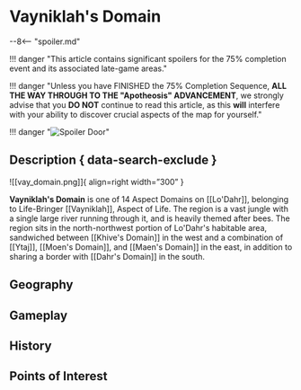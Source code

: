 # Vayniklah's Domain

--8<-- "spoiler.md"

!!! danger "This article contains significant spoilers for the 75% completion event and its associated late-game areas."

!!! danger "Unless you have FINISHED the 75% Completion Sequence, **ALL THE WAY THROUGH TO THE "Apotheosis" ADVANCEMENT**, we strongly advise that you **DO NOT** continue to read this article, as this **will** interfere with your ability to discover crucial aspects of the map for yourself."

!!! danger "![Spoiler Door](/assets/img/spoiler_door.png)"

## Description { data-search-exclude }

![[vay_domain.png]]{ align=right width=”300” }

**Vayniklah's Domain** is one of 14 Aspect Domains on [[Lo'Dahr]], belonging to Life-Bringer [[Vayniklah]], Aspect of Life. The region is a vast jungle with a single large river running through it, and is heavily themed after bees. The region sits in the north-northwest portion of Lo'Dahr's habitable area, sandwiched between [[Khive's Domain]] in the west and a combination of [[Ytaj]], [[Moen's Domain]], and [[Maen's Domain]] in the east, in addition to sharing a border with [[Dahr's Domain]] in the south.

## Geography

## Gameplay

## History

## Points of Interest